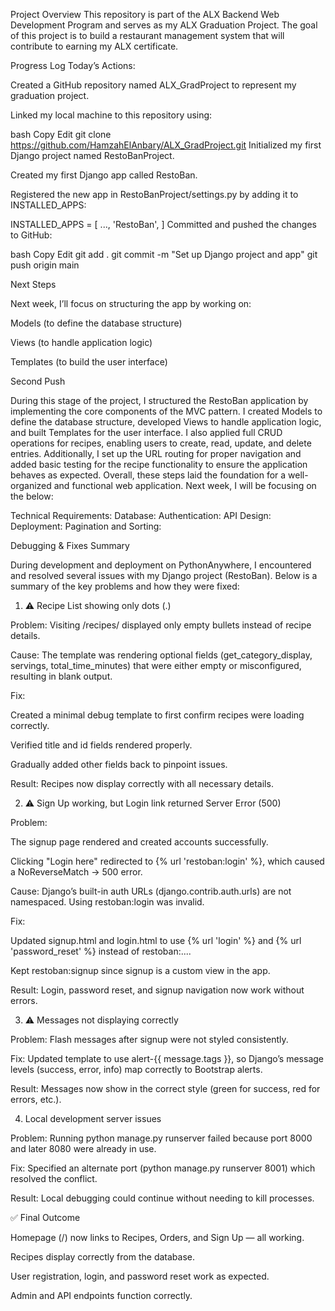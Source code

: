 Project Overview
This repository is part of the ALX Backend Web Development Program and serves as my ALX Graduation Project. The goal of this project is to build a restaurant management system that will contribute to earning my ALX certificate.

Progress Log
Today’s Actions:

Created a GitHub repository named ALX_GradProject to represent my graduation project.

Linked my local machine to this repository using:

bash
Copy
Edit
git clone https://github.com/HamzahElAnbary/ALX_GradProject.git
Initialized my first Django project named RestoBanProject.

Created my first Django app called RestoBan.

Registered the new app in RestoBanProject/settings.py by adding it to INSTALLED_APPS:


INSTALLED_APPS = [
    ...,
    'RestoBan',
]
Committed and pushed the changes to GitHub:

bash
Copy
Edit
git add .
git commit -m "Set up Django project and app"
git push origin main

Next Steps

Next week, I’ll focus on structuring the app by working on:

Models (to define the database structure)

Views (to handle application logic)

Templates (to build the user interface)

Second Push

During this stage of the project, I structured the RestoBan application by implementing the core components of the MVC pattern. I created Models to define the database structure, developed Views to handle application logic, and built Templates for the user interface. I also applied full CRUD operations for recipes, enabling users to create, read, update, and delete entries. Additionally, I set up the URL routing for proper navigation and added basic testing for the recipe functionality to ensure the application behaves as expected. Overall, these steps laid the foundation for a well-organized and functional web application.
Next week, I will be focusing on the below: 

Technical Requirements:
Database:
Authentication:
API Design:
Deployment:
Pagination and Sorting:


Debugging & Fixes Summary

During development and deployment on PythonAnywhere, I encountered and resolved several issues with my Django project (RestoBan). Below is a summary of the key problems and how they were fixed:

1. ⚠️ Recipe List showing only dots (.)

Problem: Visiting /recipes/ displayed only empty bullets instead of recipe details.

Cause: The template was rendering optional fields (get_category_display, servings, total_time_minutes) that were either empty or misconfigured, resulting in blank output.

Fix:

Created a minimal debug template to first confirm recipes were loading correctly.

Verified title and id fields rendered properly.

Gradually added other fields back to pinpoint issues.

Result: Recipes now display correctly with all necessary details.

2. ⚠️ Sign Up working, but Login link returned Server Error (500)

Problem:

The signup page rendered and created accounts successfully.

Clicking "Login here" redirected to {% url 'restoban:login' %}, which caused a NoReverseMatch → 500 error.

Cause: Django’s built-in auth URLs (django.contrib.auth.urls) are not namespaced. Using restoban:login was invalid.

Fix:

Updated signup.html and login.html to use {% url 'login' %} and {% url 'password_reset' %} instead of restoban:....

Kept restoban:signup since signup is a custom view in the app.

Result: Login, password reset, and signup navigation now work without errors.

3. ⚠️ Messages not displaying correctly

Problem: Flash messages after signup were not styled consistently.

Fix: Updated template to use alert-{{ message.tags }}, so Django’s message levels (success, error, info) map correctly to Bootstrap alerts.

Result: Messages now show in the correct style (green for success, red for errors, etc.).

4.  Local development server issues

Problem: Running python manage.py runserver failed because port 8000 and later 8080 were already in use.

Fix: Specified an alternate port (python manage.py runserver 8001) which resolved the conflict.

Result: Local debugging could continue without needing to kill processes.

✅ Final Outcome

Homepage (/) now links to Recipes, Orders, and Sign Up — all working.

Recipes display correctly from the database.

User registration, login, and password reset work as expected.

Admin and API endpoints function correctly.


